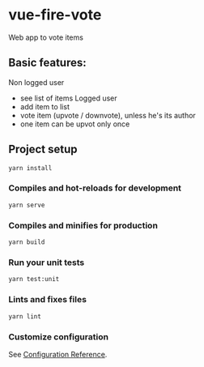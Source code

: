 # vue-fire-vote

Web app to vote items

## Basic features:
Non logged user
* see list of items
Logged user
* add item to list
* vote item (upvote / downvote), unless he's its author
* one item can be upvot only once

## Project setup
```
yarn install
```

### Compiles and hot-reloads for development
```
yarn serve
```

### Compiles and minifies for production
```
yarn build
```

### Run your unit tests
```
yarn test:unit
```

### Lints and fixes files
```
yarn lint
```

### Customize configuration
See [Configuration Reference](https://cli.vuejs.org/config/).
